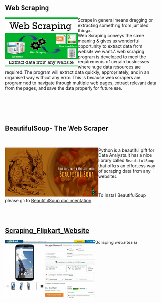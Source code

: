 ## Web Scraping

<p align="center">
  <img src="https://github.com/rakeshdatascience/Web-Scraping/blob/master/Scraping_Flipkart_Website/Images/web-scraping-demystified.png",alt="neofetch" align="left" height="160px">
  </p>
  
Scrape in general means dragging or extracting something from jumbled things.
<br/>
Web Scraping conveys the same meaning & gives us wonderful opportunity to extract data from website we want.A web scraping program is developed to meet the requirements of certain businesses where huge data resources are required. The program will extract data quickly, appropriately, and in an organised way without any error. This is because web scrapers are programmed to navigate through multiple web pages, extract relevant data from the pages, and save the data properly for future use.





<br/>
<br/>
<br/>




<br/>

## BeautifulSoup- The Web Scraper


<br/>

<p align="center">
  <img src="https://github.com/rakeshdatascience/Web-Scraping/blob/master/Scraping_Flipkart_Website/Images/beautifulsoup-title-graphic.jpg",alt="neofetch" align="left" height="160px">
  </p>

Python is a beautiful gift for Data Analysts.It has a nice library called `BeautifulSoup` that offers an effortless way of scraping data from any websites.



<br/>

To install BeautifulSoup please go to [BeautifulSoup documentation](https://www.crummy.com/software/BeautifulSoup/bs4/doc/#installing-beautiful-soup)











<br/>
<br/>





## [Scraping_Flipkart_Website](Scraping_Flipkart_Website)





<p align="center">
  <img src="https://github.com/rakeshdatascience/Web-Scraping/blob/master/Scraping_Flipkart_Website/Images/nexus-6-pre-order.jpg",alt="neofetch" align="left" height="190px">
  </p>





Scraping websites is 













